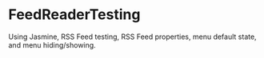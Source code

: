 # FeedReaderTesting
Using Jasmine, RSS Feed testing, RSS Feed properties, menu default state, and menu hiding/showing.
